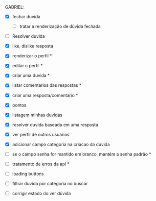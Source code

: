 
GABRIEL:
- [x] fechar duvida
  - [ ] tratar a renderização de dúvida fechada
- [ ] Resolver duvida



- [x] like, dislike resposta
- [x] renderizar o perfil *
- [x] editar o perfil *
- [x] criar uma duvida *
- [x] listar comentarios das respostas *
- [x] criar uma resposta/comentario *
- [x] pontos
- [x] listagem minhas duvidas
- [x] resolver duvida baseada em uma resposta
- [x] ver perfil de outros usuários
- [x] adicionar campo categoria na criacao da duvida

- [ ] se o campo senha for mantido em branco, mantém a senha padrão *
- [ ] tratamento de erros da api *
- [ ] loading buttons
- [ ] filtrar duvida por categoria no buscar
- [ ] corrigir estado do ver dúvida
